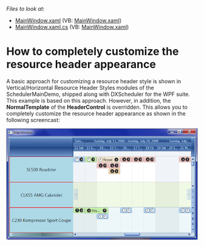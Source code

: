 <!-- default file list -->
*Files to look at*:

* [MainWindow.xaml](./CS/MainWindow.xaml) (VB: [MainWindow.xaml](./VB/MainWindow.xaml))
* [MainWindow.xaml.cs](./CS/MainWindow.xaml.cs) (VB: [MainWindow.xaml](./VB/MainWindow.xaml))
<!-- default file list end -->
# How to completely customize the resource header appearance


<p>A basic approach for customizing a resource header style is shown in Vertical/Horizontal Resource Header Styles modules of the SchedulerMainDemo, shipped along with DXScheduler for the WPF suite. This example is based on this approach. However, in addition, the <strong>NormalTemplate</strong> of the <strong>HeaderControl</strong> is overridden. This allows you to completely customize the resource header appearance as shown in the following screencast:</p><p><img src="https://raw.githubusercontent.com/DevExpress-Examples/how-to-completely-customize-the-resource-header-appearance-e3657/11.1.7+/media/33b4fb27-0df4-4dd1-be60-24e407c1ef9c.png"></p>

<br/>


